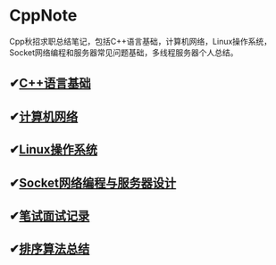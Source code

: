 # CppNote
Cpp秋招求职总结笔记，包括C++语言基础，计算机网络，Linux操作系统，Socket网络编程和服务器常见问题基础，多线程服务器个人总结。

## ✔[C++语言基础](https://github.com/TakumiWzy/CppNote/blob/master/myNote/cppBase.md)

## ✔[计算机网络](https://github.com/TakumiWzy/CppNote/blob/master/myNote/%E8%AE%A1%E7%AE%97%E6%9C%BA%E7%BD%91%E7%BB%9C%E6%80%BB%E7%BB%93.md)

## ✔[Linux操作系统](https://github.com/TakumiWzy/CppNote/blob/master/myNote/Linux%E6%93%8D%E4%BD%9C%E7%B3%BB%E7%BB%9F%E6%80%BB%E7%BB%93.md)

## ✔[Socket网络编程与服务器设计](https://github.com/TakumiWzy/CppNote/blob/master/myNote/Socket%E4%B8%8E%E6%9C%8D%E5%8A%A1%E5%99%A8%E8%AE%BE%E8%AE%A1%E6%80%BB%E7%BB%93.md)

## ✔[笔试面试记录](https://github.com/TakumiWzy/CppNote/blob/master/myNote/%E7%AC%94%E8%AF%95%E9%9D%A2%E8%AF%95%E8%AE%B0%E5%BD%95.md)

## ✔[排序算法总结](https://github.com/TakumiWzy/CppNote/blob/master/myNote/%E6%8E%92%E5%BA%8F%E7%AE%97%E6%B3%95%E6%80%BB%E7%BB%93.md)
